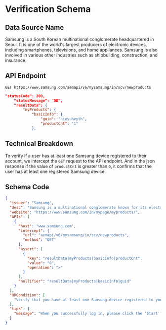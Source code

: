 # Verification Schema

## Data Source Name

Samsung is a South Korean multinational conglomerate headquartered in Seoul. It is one of the world's largest producers of electronic devices, including smartphones, televisions, and home appliances. Samsung is also involved in various other industries such as shipbuilding, construction, and insurance.

## API Endpoint

`GET https://www.samsung.com/aemapi/v6/mysamsung/in/scv/newproducts`

```json
"statusCode": 200,
    "statusMessage": "OK",
    "resultData": {
        "myProducts": {
            "basicInfo": {
                "guid": "hieyuhvyth",
                "productCnt": "1"
            },
```

## Technical Breakdown

To verify if a user has at least one Samsung device registered to their account, we intercept the `GET` request to the API endpoint. And in the json response if the value of `productCnt` is greater than `0`, it confirms that the user has at least one registered Samsung device.

## Schema Code

```json
{
  "issuer": "Samsung",
  "desc": "Samsung is a multinational conglomerate known for its electronics, appliances, and technology products.",
  "website": "https://www.samsung.com/in/mypage/myproducts/",
  "APIs": [
    {
      "host": "www.samsung.com",
      "intercept": {
        "url": "aemapi/v6/mysamsung/in/scv/newproducts",
        "method": "GET"
      },
      "assert": [
        {
          "key": "resultData|myProducts|basicInfo|productCnt",
          "value": "0",
          "operation": ">"
        }
      ],
      "nullifier": "resultData|myProducts|basicInfo|guid"
    }
  ],
  "HRCondition": [
    "Verify that you have at least one Samsung device registered to your account."
  ],
  "tips": {
    "message": "When you successfully log in, please click the 'Start' button to initiate the verification process."
  }
}
```
